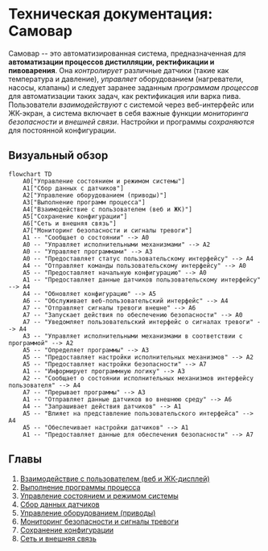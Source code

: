 # Техническая документация: Самовар

Самовар -- это автоматизированная система, предназначенная для **автоматизации процессов дистилляции, ректификации и пивоварения**.
Она *контролирует* различные датчики (такие как температура и давление),
*управляет* оборудованием (нагреватели, насосы, клапаны) и следует заранее заданным
*программам процессов* для автоматизации таких задач, как ректификация или варка пива.
Пользователи *взаимодействуют* с системой через веб-интерфейс или ЖК-экран,
а система включает в себя важные функции *мониторинга безопасности* и *внешней связи*.
Настройки и программы *сохраняются* для постоянной конфигурации.


## Визуальный обзор

```mermaid
flowchart TD
    A0["Управление состоянием и режимом системы"]
    A1["Сбор данных с датчиков"]
    A2["Управление оборудованием (приводы)"]
    A3["Выполнение программ процесса"]
    A4["Взаимодействие с пользователем (веб и ЖК)"]
    A5["Сохранение конфигурации"]
    A6["Сеть и внешняя связь"]
    A7["Мониторинг безопасности и сигналы тревоги"]
    A1 -- "Сообщает о состоянии" --> A0
    A0 -- "Управляет исполнительными механизмами" --> A2
    A0 -- "Управляет программами" --> A3
    A0 -- "Предоставляет статус пользовательскому интерфейсу" --> A4
    A4 -- "Отправляет команды пользовательскому интерфейсу" --> A0
    A5 -- "Предоставляет начальную конфигурацию" --> A0
    A1 -- "Предоставляет данные датчиков пользовательскому интерфейсу" --> A4
    A4 -- "Обновляет конфигурацию" --> A5
    A6 -- "Обслуживает веб-пользовательский интерфейс" --> A4
    A7 -- "Отправляет сигналы тревоги внешне" --> A6
    A7 -- "Запускает действия по обеспечению безопасности" --> A0
    A7 -- "Уведомляет пользовательский интерфейс о сигналах тревоги" --> A4
    A3 -- "Управляет исполнительными механизмами в соответствии с программой" --> A2
    A5 -- "Определяет программы" --> A3
    A5 -- "Предоставляет настройки исполнительных механизмов" --> A2
    A5 -- "Предоставляет настройки безопасности" --> A7
    A1 -- "Информирует программную логику" --> A3
    A2 -- "Сообщает о состоянии исполнительных механизмов интерфейсу пользователя" --> A4
    A7 -- "Прерывает программы" --> A3
    A1 -- "Отправляет данные датчиков во внешнюю среду" --> A6
    A4 -- "Запрашивает действия датчиков" --> A1
    A5 -- "Влияет на представление пользовательского интерфейса" --> A4
    A5 -- "Обеспечивает настройки датчиков" --> A1
    A1 -- "Предоставляет данные для обеспечения безопасности" --> A7
```

## Главы

1. [Взаимодействие с пользователем (веб и ЖК-дисплей)
](01_user_interaction__web___lcd__.md)
2. [Выполнение программы процесса
](02_process_program_execution_.md)
3. [Управление состоянием и режимом системы
](03_system_state___mode_management_.md)
4. [Сбор данных датчиков
](04_sensor_data_acquisition_.md)
5. [Управление оборудованием (приводы)
](05_hardware_control__actuators__.md)
6. [Мониторинг безопасности и сигналы тревоги
](06_safety_monitoring___alarms_.md)
7. [Сохранение конфигурации
](07_configuration_persistence_.md)
8. [Сеть и внешняя связь
](08_network___external_communication_.md)
